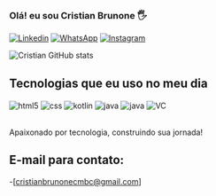 
### Olá! eu sou Cristian Brunone 🖐️

[![Linkedin](https://img.shields.io/badge/LinkedIn-0077B5?style=for-the-badge&logo=linkedin&logoColor=white)](https://www.linkedin.com/in/cristian-brunone-69b0b928a/)
[![WhatsApp](https://img.shields.io/badge/WhatsApp-25D366?style=for-the-badge&logo=whatsapp&logoColor=white)](https://w.app/CristianBrunone)
[![Instagram](https://img.shields.io/badge/Instagram-E4405F?style=for-the-badge&logo=instagram&logoColor=white)](https://www.instagram.com/cristianbrunone?igsh=MnN0YXhmdDE0MHV4)

![Cristian GitHub stats](https://github-readme-stats.vercel.app/api?username=cristianbrunone&show_icons=true&theme=dracula)

## Tecnologias que eu uso no meu dia

<div style="display: inline_block"<br/>
  <img align="center" alt="html5" src="https://img.shields.io/badge/HTML-239120?style=for-the-badge&logo=html5&logoColor=white" />
  <img align="center" alt="css" src="https://img.shields.io/badge/CSS-239120?&style=for-the-badge&logo=css3&logoColor=white" />
  <img align="center" alt="kotlin" src="https://img.shields.io/badge/Kotlin-0095D5?&style=for-the-badge&logo=kotlin&logoColor=white" />
  <img align="center" alt="java" src="https://img.shields.io/badge/Java-ED8B00?style=for-the-badge&logo=openjdk&logoColor=white" />
  <img align="center" alt="java" src="https://img.shields.io/badge/Android_Studio-3DDC84?style=for-the-badge&logo=android-studio&logoColor=white" />
  <img align="center" alt="VC" src="https://img.shields.io/badge/Visual_Studio_Code-0078D4?style=for-the-badge&logo=visual%20studio%20code&logoColor=white" />
</div><br/>

Apaixonado por tecnologia, construindo sua jornada!

## E-mail para contato:
-[cristianbrunonecmbc@gmail.com]<br/>

